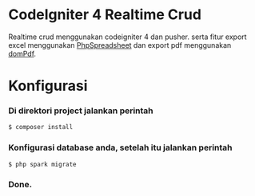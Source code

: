 # CodeIgniter 4 Realtime Crud

Realtime crud menggunakan codeigniter 4 dan pusher. serta fitur export excel menggunakan [PhpSpreadsheet](https://github.com/PHPOffice/PhpSpreadsheet.git) dan export pdf menggunakan [domPdf](https://github.com/dompdf/dompdf.git).
# Konfigurasi

### Di direktori project jalankan perintah
```bash
$ composer install
```
### Konfigurasi database anda, setelah itu jalankan perintah
```bash 
$ php spark migrate
```
### Done.


